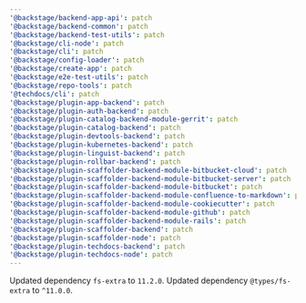 ```yaml
---
'@backstage/backend-app-api': patch
'@backstage/backend-common': patch
'@backstage/backend-test-utils': patch
'@backstage/cli-node': patch
'@backstage/cli': patch
'@backstage/config-loader': patch
'@backstage/create-app': patch
'@backstage/e2e-test-utils': patch
'@backstage/repo-tools': patch
'@techdocs/cli': patch
'@backstage/plugin-app-backend': patch
'@backstage/plugin-auth-backend': patch
'@backstage/plugin-catalog-backend-module-gerrit': patch
'@backstage/plugin-catalog-backend': patch
'@backstage/plugin-devtools-backend': patch
'@backstage/plugin-kubernetes-backend': patch
'@backstage/plugin-linguist-backend': patch
'@backstage/plugin-rollbar-backend': patch
'@backstage/plugin-scaffolder-backend-module-bitbucket-cloud': patch
'@backstage/plugin-scaffolder-backend-module-bitbucket-server': patch
'@backstage/plugin-scaffolder-backend-module-bitbucket': patch
'@backstage/plugin-scaffolder-backend-module-confluence-to-markdown': patch
'@backstage/plugin-scaffolder-backend-module-cookiecutter': patch
'@backstage/plugin-scaffolder-backend-module-github': patch
'@backstage/plugin-scaffolder-backend-module-rails': patch
'@backstage/plugin-scaffolder-backend': patch
'@backstage/plugin-scaffolder-node': patch
'@backstage/plugin-techdocs-backend': patch
'@backstage/plugin-techdocs-node': patch
---
```


Updated dependency `fs-extra` to `11.2.0`.
Updated dependency `@types/fs-extra` to `^11.0.0`.
